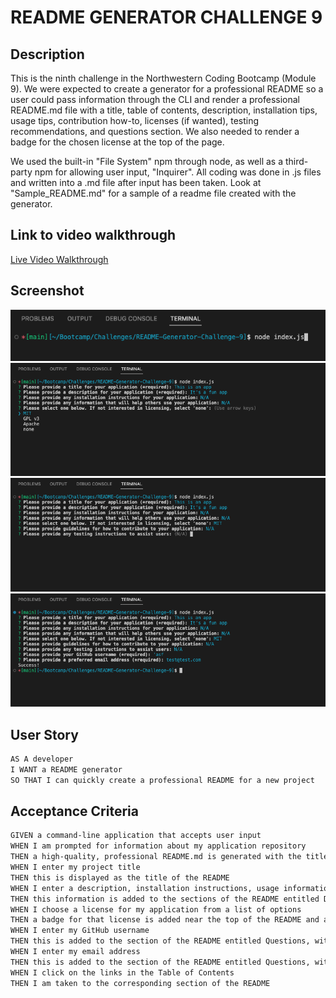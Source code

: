 # README GENERATOR CHALLENGE 9

## Description
This is the ninth challenge in the Northwestern Coding Bootcamp (Module 9). We were expected to create a generator for a professional README so a user could pass information through the CLI and render a professional README.md file with a title, table of contents, description, installation tips, usage tips, contribution how-to, licenses (if wanted), testing recommendations, and questions section. We also needed to render a badge for the chosen license at the top of the page.

We used the built-in "File System" npm through node, as well as a third-party npm for allowing user input, "Inquirer". All coding was done in .js files and written into a .md file after input has been taken. Look at "Sample_README.md" for a sample of a readme file created with the generator.

## Link to video walkthrough
[Live Video Walkthrough](https://www.youtube.com/watch?v=qsF40H9VIBM)

## Screenshot
![Webpage Screenshot](./images/Screen%20Shot%202022-09-22%20at%205.25.53%20PM.png)
![Webpage Screenshot](./images/Screen%20Shot%202022-09-22%20at%205.26.21%20PM.png)
![Webpage Screenshot](./images/Screen%20Shot%202022-09-22%20at%205.26.36%20PM.png)
![Webpage Screenshot](./images/Screen%20Shot%202022-09-22%20at%205.26.59%20PM.png)

## User Story

```md
AS A developer
I WANT a README generator
SO THAT I can quickly create a professional README for a new project
```

## Acceptance Criteria

```md
GIVEN a command-line application that accepts user input
WHEN I am prompted for information about my application repository
THEN a high-quality, professional README.md is generated with the title of my project and sections entitled Description, Table of Contents, Installation, Usage, License, Contributing, Tests, and Questions
WHEN I enter my project title
THEN this is displayed as the title of the README
WHEN I enter a description, installation instructions, usage information, contribution guidelines, and test instructions
THEN this information is added to the sections of the README entitled Description, Installation, Usage, Contributing, and Tests
WHEN I choose a license for my application from a list of options
THEN a badge for that license is added near the top of the README and a notice is added to the section of the README entitled License that explains which license the application is covered under
WHEN I enter my GitHub username
THEN this is added to the section of the README entitled Questions, with a link to my GitHub profile
WHEN I enter my email address
THEN this is added to the section of the README entitled Questions, with instructions on how to reach me with additional questions
WHEN I click on the links in the Table of Contents
THEN I am taken to the corresponding section of the README
```
